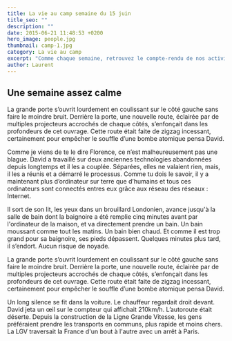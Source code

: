 ```yaml
---
title: La vie au camp semaine du 15 juin
title_seo: ""
description: ""
date: 2015-06-21 11:48:53 +0200
hero_image: people.jpg
thumbnail: camp-1.jpg
category: La vie au camp
excerpt: "Comme chaque semaine, retrouvez le compte-rendu de nos activités. Cette semaine retour sur la sortie rafting, la chute de cheval de Vincent et la rénovation de notre four solaire par Quentin."
author: Laurent
---
```


## Une semaine assez calme
La grande porte s’ouvrit lourdement en coulissant sur le côté gauche sans faire le moindre bruit. Derrière la porte, une nouvelle route, éclairée par de multiples projecteurs accrochés de chaque côtés, s’enfonçait dans les profondeurs de cet ouvrage. Cette route était faite de zigzag incessant, certainement pour empêcher le souffle d’une bombe atomique pensa David.

Comme je viens de te le dire Florence, ce n’est malheureusement pas une blague. David a travaillé sur deux anciennes technologies abandonnées depuis longtemps et il les a couplée. Séparées, elles ne valaient rien, mais, il les a réunis et a démarré le processus. Comme tu dois le savoir, il y a maintenant plus d’ordinateur sur terre que d’humains et tous ces ordinateurs sont connectés entres eux grâce aux réseau des réseaux : Internet.

Il sort de son lit, les yeux dans un brouillard Londonien, avance jusqu'à la salle de bain dont la baignoire a été remplie cinq minutes avant par l'ordinateur de la maison, et va directement prendre un bain. Un bain moussant comme tout les matins. Un bain bien chaud. Et comme il est trop grand pour sa baignoire, ses pieds dépassent. Quelques minutes plus tard, il s’endort. Aucun risque de noyade.

La grande porte s’ouvrit lourdement en coulissant sur le côté gauche sans faire le moindre bruit. Derrière la porte, une nouvelle route, éclairée par de multiples projecteurs accrochés de chaque côtés, s’enfonçait dans les profondeurs de cet ouvrage. Cette route était faite de zigzag incessant, certainement pour empêcher le souffle d’une bombe atomique pensa David.

Un long silence se fit dans la voiture. Le chauffeur regardait droit devant. David jeta un œil sur le compteur qui affichait 210km/h. L’autoroute était déserte. Depuis la construction de la Ligne Grande Vitesse, les gens préféraient prendre les transports en communs, plus rapide et moins chers. La LGV traversait la France d'un bout à l'autre avec un arrêt à Paris.
